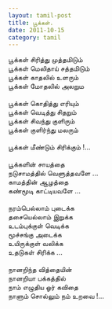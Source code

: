 ```yaml
---
layout: tamil-post
title: பூக்கள்.
date: 2011-10-15
category: tamil
---
```


பூக்கள் சிரித்து முத்தமிடும்<br />
பூக்கள் மெலிதாய் சத்தமிடும்<br />
பூக்கள் காதலில் உளரும்<br />
பூக்கள் மோதலில் அலறும<br />
<br />
பூக்கள் கொதித்து எரியும்<br />
பூக்கள் வெடித்து சிதறும்<br />
பூக்கள் சிவந்து குளிரும்<br />
பூக்கள் குளிர்ந்து மலரும்<br />
<br />
பூக்கள் மீண்டும் சிரிக்கும் !...<br />
<br />
பூக்களின் சாயத்தை<br />
நடுசாமத்தில் வெளுத்தவளே ...<br />
காமத்தின் ஆழத்தை<br />
கண்மூடி காட்டியவளே ...<br />
<br />
நரம்பெல்லாம் புடைக்க<br />
தசையெல்லாம் இறுக்க<br />
உடம்புக்குள் வெடிக்க<br />
மூச்சங்கு அடைக்க<br />
உயிருக்குள் வலிக்க<br />
உதடுகள் சிரிக்க ...<br />
<br />
நானறிந்த வித்தையின்<br />
நானறியா பக்கத்தில்<br />
நாம் எழுதிய ஓர் கவிதை<br />
நாளும் சொல்லும் நம் உறவை !...<br />
<br />